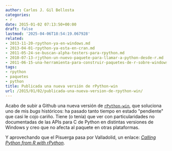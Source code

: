 ```yaml
---
author: Carlos J. Gil Bellosta
categories:
- r
date: 2015-01-02 07:13:50+00:00
draft: false
lastmod: '2025-04-06T18:54:19.067928'
related:
- 2013-11-20-rpython-ya-en-windows.md
- 2013-04-01-rpython-ya-esta-en-cran.md
- 2011-05-24-se-buscan-alpha-testers-para-rpython.md
- 2010-07-13-rjython-un-nuevo-paquete-para-llamar-a-python-desde-r.md
- 2011-06-15-una-herramienta-para-construir-paquetes-de-r-sobre-windows.md
tags:
- rpython
- paquetes
- python
title: Publicada una nueva versión de rPython-win
url: /2015/01/02/publicada-una-nueva-version-de-rpython-win/
---
```


Acabo de subir a Github una nueva versión de [`rPython-win`](https://github.com/cjgb/rPython-win), que soluciona uno de mis _bugs_ históricos: ha pasado tanto tiempo en estado "pendiente" que casi le cojo cariño. Tiene (o tenía) que ver con particularidades no documentadas de las APIs para C de Python en distintas versiones de Windows y creo que no afecta al paquete en otras plataformas.

Y aprovechando que el Pisuerga pasa por Valladolid, un enlace: _[Calling Python from R with rPython](http://www.programmingr.com/content/calling-python-r-rpython/)_.